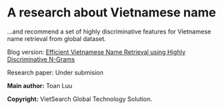 # A research about Vietnamese name

...and recommend a set of highly discriminative features for Vietnamese name retrieval from global dataset.

Blog version: [Efficient Vietnamese Name Retrieval using Highly Discriminative N-Grams](https://toanluu.github.io/vietname/)

Research paper: Under submision 

**Main author:** Toan Luu

**Copyright:** VietSearch Global Technology Solution.



